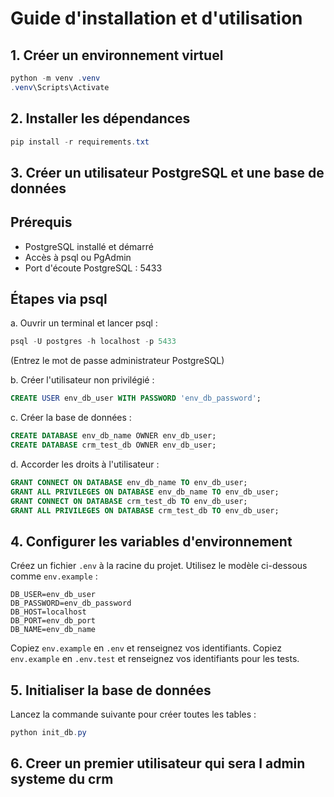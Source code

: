 
# Guide d'installation et d'utilisation

## 1. Créer un environnement virtuel

```powershell
python -m venv .venv
.venv\Scripts\Activate
```

## 2. Installer les dépendances

```powershell
pip install -r requirements.txt
```

## 3. Créer un utilisateur PostgreSQL et une base de données

## Prérequis
- PostgreSQL installé et démarré
- Accès à psql ou PgAdmin
- Port d'écoute PostgreSQL : 5433

## Étapes via psql

a. Ouvrir un terminal et lancer psql :
   ```powershell
   psql -U postgres -h localhost -p 5433
   ```
   (Entrez le mot de passe administrateur PostgreSQL)

b. Créer l'utilisateur non privilégié :
   ```sql
   CREATE USER env_db_user WITH PASSWORD 'env_db_password';
   ```

c. Créer la base de données :
   ```sql
   CREATE DATABASE env_db_name OWNER env_db_user;
   CREATE DATABASE crm_test_db OWNER env_db_user;
   ```

d. Accorder les droits à l'utilisateur :
   ```sql
   GRANT CONNECT ON DATABASE env_db_name TO env_db_user;
   GRANT ALL PRIVILEGES ON DATABASE env_db_name TO env_db_user;
   GRANT CONNECT ON DATABASE crm_test_db TO env_db_user;
   GRANT ALL PRIVILEGES ON DATABASE crm_test_db TO env_db_user;
   ```

## 4. Configurer les variables d'environnement

Créez un fichier `.env` à la racine du projet. Utilisez le modèle ci-dessous comme `env.example` :

```env
DB_USER=env_db_user
DB_PASSWORD=env_db_password
DB_HOST=localhost
DB_PORT=env_db_port
DB_NAME=env_db_name
```

Copiez `env.example` en `.env` et renseignez vos identifiants.
Copiez `env.example` en `.env.test` et renseignez vos identifiants pour les tests.

## 5. Initialiser la base de données

Lancez la commande suivante pour créer toutes les tables :

```powershell
python init_db.py
```

## 6. Creer un premier utilisateur qui sera l admin systeme du crm



